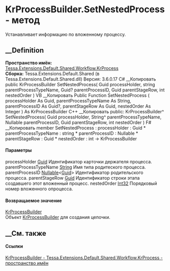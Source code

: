 # KrProcessBuilder.SetNestedProcess - метод
Устанавливает информацию по вложенному процессу.
## __Definition
 **Пространство имён:**
[Tessa.Extensions.Default.Shared.Workflow.KrProcess](N_Tessa_Extensions_Default_Shared_Workflow_KrProcess.htm)  
 **Сборка:** Tessa.Extensions.Default.Shared (в
Tessa.Extensions.Default.Shared.dll) Версия: 3.6.0.17
C# __Копировать
     public KrProcessBuilder SetNestedProcess(
    	Guid processHolder,
    	string parentProcessTypeName,
    	Guid? parentProcessID,
    	Guid parentStageRow,
    	int nestedOrder
    )
VB __Копировать
     Public Function SetNestedProcess ( 
    	processHolder As Guid,
    	parentProcessTypeName As String,
    	parentProcessID As Guid?,
    	parentStageRow As Guid,
    	nestedOrder As Integer
    ) As KrProcessBuilder
C++ __Копировать
     public:
    KrProcessBuilder^ SetNestedProcess(
    	Guid processHolder, 
    	String^ parentProcessTypeName, 
    	Nullable<Guid> parentProcessID, 
    	Guid parentStageRow, 
    	int nestedOrder
    )
F# __Копировать
     member SetNestedProcess : 
            processHolder : Guid * 
            parentProcessTypeName : string * 
            parentProcessID : Nullable<Guid> * 
            parentStageRow : Guid * 
            nestedOrder : int -> KrProcessBuilder 
#### Параметры
processHolder [Guid](https://learn.microsoft.com/dotnet/api/system.guid)
    Идентификатор карточки держателя процесса.
parentProcessTypeName
[String](https://learn.microsoft.com/dotnet/api/system.string)
    Имя типа родитеского процесса.
parentProcessID
[Nullable](https://learn.microsoft.com/dotnet/api/system.nullable-1)<[Guid](https://learn.microsoft.com/dotnet/api/system.guid)>
    Идентификатор родительского процесса.
parentStageRow [Guid](https://learn.microsoft.com/dotnet/api/system.guid)
    Идентификатор строки этапа создавшего этот вложенный процесс.
nestedOrder [Int32](https://learn.microsoft.com/dotnet/api/system.int32)
    Порядковый номер вложенного опроцесса.
#### Возвращаемое значение
[KrProcessBuilder](T_Tessa_Extensions_Default_Shared_Workflow_KrProcess_KrProcessBuilder.htm)  
Объект
[KrProcessBuilder](T_Tessa_Extensions_Default_Shared_Workflow_KrProcess_KrProcessBuilder.htm)
для создания цепочки.
##  __См. также
#### Ссылки
[KrProcessBuilder -
](T_Tessa_Extensions_Default_Shared_Workflow_KrProcess_KrProcessBuilder.htm)
[Tessa.Extensions.Default.Shared.Workflow.KrProcess - пространство
имён](N_Tessa_Extensions_Default_Shared_Workflow_KrProcess.htm)
